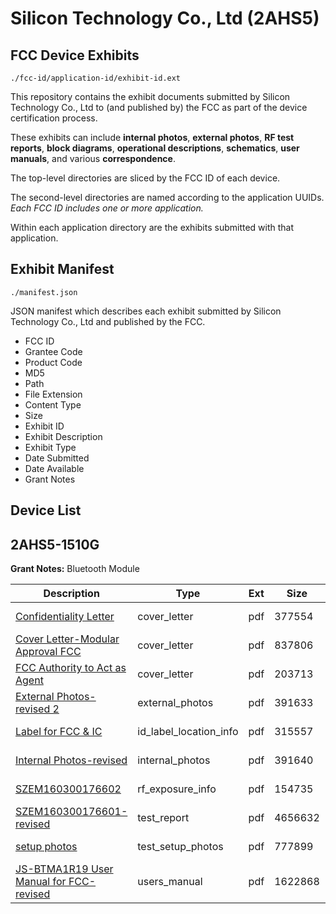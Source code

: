 # Silicon Technology Co., Ltd (2AHS5)
## FCC Device Exhibits

```
./fcc-id/application-id/exhibit-id.ext
```

This repository contains the exhibit documents submitted by Silicon Technology Co., Ltd to (and published by) the FCC as part of the device certification process.

These exhibits can include **internal photos**, **external photos**, **RF test reports**, **block diagrams**, **operational descriptions**, **schematics**, **user manuals**, and various **correspondence**.

The top-level directories are sliced by the FCC ID of each device.

The second-level directories are named according to the application UUIDs. *Each FCC ID includes one or more application.*

Within each application directory are the exhibits submitted with that application. 

## Exhibit Manifest

```
./manifest.json
```

JSON manifest which describes each exhibit submitted by Silicon Technology Co., Ltd and published by the FCC.

- FCC ID
- Grantee Code
- Product Code
- MD5
- Path
- File Extension
- Content Type
- Size
- Exhibit ID
- Exhibit Description
- Exhibit Type
- Date Submitted
- Date Available
- Grant Notes

## Device List
## 2AHS5-1510G
**Grant Notes:** Bluetooth Module

| Description | Type | Ext | Size | Submitted | Available |
| ----------- | ---- | --- | ---- | --------- | --------- |
| [Confidentiality Letter](2AHS5-1510G/84b77a9af551c135ef1ad0c0a598f402/3026150.pdf) | cover_letter | pdf | 377554 | 2016-06-14 | 2016-06-14 |
| [Cover Letter-Modular Approval FCC](2AHS5-1510G/84b77a9af551c135ef1ad0c0a598f402/3026151.pdf) | cover_letter | pdf | 837806 | 2016-06-14 | 2016-06-14 |
| [FCC Authority to Act as Agent](2AHS5-1510G/84b77a9af551c135ef1ad0c0a598f402/3026152.pdf) | cover_letter | pdf | 203713 | 2016-06-14 | 2016-06-14 |
| [External Photos-revised  2](2AHS5-1510G/84b77a9af551c135ef1ad0c0a598f402/3026153.pdf) | external_photos | pdf | 391633 | 2016-06-14 | 2016-06-14 |
| [Label for FCC & IC](2AHS5-1510G/84b77a9af551c135ef1ad0c0a598f402/3026155.pdf) | id_label_location_info | pdf | 315557 | 2016-06-14 | 2016-06-14 |
| [Internal Photos-revised](2AHS5-1510G/84b77a9af551c135ef1ad0c0a598f402/3026154.pdf) | internal_photos | pdf | 391640 | 2016-06-14 | 2016-06-14 |
| [SZEM160300176602](2AHS5-1510G/84b77a9af551c135ef1ad0c0a598f402/3026157.pdf) | rf_exposure_info | pdf | 154735 | 2016-06-14 | 2016-06-14 |
| [SZEM160300176601-revised](2AHS5-1510G/84b77a9af551c135ef1ad0c0a598f402/3026159.pdf) | test_report | pdf | 4656632 | 2016-06-14 | 2016-06-14 |
| [setup photos](2AHS5-1510G/84b77a9af551c135ef1ad0c0a598f402/3026160.pdf) | test_setup_photos | pdf | 777899 | 2016-06-14 | 2016-06-14 |
| [JS-BTMA1R19 User Manual for FCC-revised](2AHS5-1510G/84b77a9af551c135ef1ad0c0a598f402/3026187.pdf) | users_manual | pdf | 1622868 | 2016-06-14 | 2016-06-14 |
